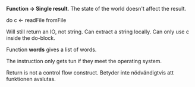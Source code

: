 **Function -> Single result**. The state of the world doesn't affect the result.

do c <- readFile fromFile


Will still return an IO, not string. Can extract a string locally. Can only use
c inside the do-block.

Function **words** gives a list of words.

The instruction only gets tun if they meet the operating system.

Return is not a control flow construct. Betyder inte nödvändigtvis att funktionen
avslutas.
